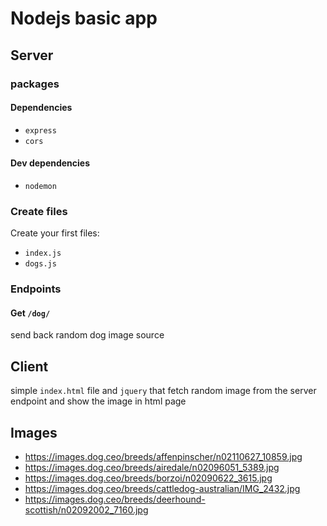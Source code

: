 # Nodejs basic app

## Server
### packages
#### Dependencies
- `express`
- `cors`
#### Dev dependencies
- `nodemon`

### Create files
Create your first files: 
- `index.js`
- `dogs.js`

### Endpoints
#### Get `/dog/`
send back random dog image source

## Client
simple `index.html` file and `jquery` that fetch random image from the server endpoint and show the image in html page

## Images
- https://images.dog.ceo/breeds/affenpinscher/n02110627_10859.jpg
- https://images.dog.ceo/breeds/airedale/n02096051_5389.jpg
- https://images.dog.ceo/breeds/borzoi/n02090622_3615.jpg
- https://images.dog.ceo/breeds/cattledog-australian/IMG_2432.jpg
- https://images.dog.ceo/breeds/deerhound-scottish/n02092002_7160.jpg
